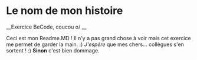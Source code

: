 # Le nom de mon histoire
__Exercice BeCode, coucou o/ __

Ceci est mon Readme.MD ! Il n'y a pas grand chose à voir mais cet exercice me permet de garder la main. :) 
_J'espère_ que mes chers... collègues s'en sortent ! :) 
__Sinon__ c'est bien dommage. 